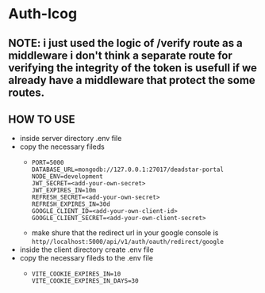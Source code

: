 # Auth-Icog
## NOTE: i just used the logic of /verify route as a middleware i don't think a separate route for verifying the integrity of the token is usefull if we already have a middleware that protect the some routes.

## HOW TO USE
* inside server directory .env file
* copy the necessary fileds
   * ```
     PORT=5000
     DATABASE_URL=mongodb://127.0.0.1:27017/deadstar-portal
     NODE_ENV=development
     JWT_SECRET=<add-your-own-secret>
     JWT_EXPIRES_IN=10m
     REFRESH_SECRET=<add-your-own-secret>
     REFRESH_EXPIRES_IN=30d
     GOOGLE_CLIENT_ID=<add-your-own-client-id>
     GOOGLE_CLIENT_SECRET=<add-your-own-client-secret>
     ```
  * make shure that the redirect url in your google console is ``http//localhost:5000/api/v1/auth/oauth/redirect/google``
* inside the client directory create .env file
* copy the necessary fileds to the .env file
    * ```
      VITE_COOKIE_EXPIRES_IN=10
      VITE_COOKIE_EXPIRES_IN_DAYS=30
      ```
